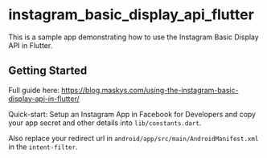 # instagram_basic_display_api_flutter

This is a sample app demonstrating how to use the Instagram Basic Display API in Flutter.



## Getting Started
Full guide here: https://blog.maskys.com/using-the-instagram-basic-display-api-in-flutter/

Quick-start:
Setup an Instagram App in Facebook for Developers and copy your app secret and other details into `lib/constants.dart`. 

Also replace your redirect url in `android/app/src/main/AndroidManifest.xml` in the `intent-filter`.
